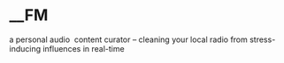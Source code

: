 # __FM
a personal audio  content curator – cleaning your local radio from stress-inducing influences in real-time
